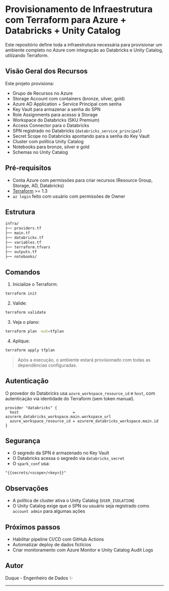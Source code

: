 # Provisionamento de Infraestrutura com Terraform para Azure + Databricks + Unity Catalog

Este repositório define toda a infraestrutura necessária para provisionar um ambiente completo no Azure com integração ao Databricks e Unity Catalog, utilizando Terraform.

## Visão Geral dos Recursos

Este projeto provisiona:

- Grupo de Recursos no Azure
- Storage Account com containers (bronze, silver, gold)
- Azure AD Application + Service Principal com senha
- Key Vault para armazenar a senha do SPN
- Role Assignments para acesso à Storage
- Workspace do Databricks (SKU Premium)
- Access Connector para o Databricks
- SPN registrado no Databricks (`databricks_service_principal`)
- Secret Scope no Databricks apontando para a senha do Key Vault
- Cluster com política Unity Catalog
- Notebooks para bronze, silver e gold
- Schemas no Unity Catalog

## Pré-requisitos

- Conta Azure com permissões para criar recursos (Resource Group, Storage, AD, Databricks)
- [Terraform](https://developer.hashicorp.com/terraform/downloads) >= 1.3
- `az login` feito com usuário com permissões de Owner

## Estrutura

```bash
infra/
├── providers.tf
├── main.tf
├── databricks.tf
├── variables.tf
├── terraform.tfvars
├── outputs.tf
├── notebooks/
```

## Comandos

1. Inicialize o Terraform:

```bash
terraform init
```

2. Valide:

```bash
terraform validate
```

3. Veja o plano:

```bash
terraform plan -out=tfplan
```

4. Aplique:

```bash
terraform apply tfplan
```

> Após a execução, o ambiente estará provisionado com todas as dependências configuradas.

## Autenticação

O provedor do Databricks usa `azure_workspace_resource_id` e `host`, com autenticação via identidade do Terraform (sem token manual).

```hcl
provider "databricks" {
  host                        = azurerm_databricks_workspace.main.workspace_url
  azure_workspace_resource_id = azurerm_databricks_workspace.main.id
}
```

## Segurança

- O segredo da SPN é armazenado no Key Vault
- O Databricks acessa o segredo via `databricks_secret`
- O `spark_conf` usa:

```hcl
"{{secrets/<scope>/<key>}}"
```

## Observações

- A política de cluster ativa o Unity Catalog (`USER_ISOLATION`)
- O Unity Catalog exige que o SPN ou usuário seja registrado como `account admin` para algumas ações

## Próximos passos

- Habilitar pipeline CI/CD com GitHub Actions
- Automatizar deploy de dados fictícios
- Criar monitoramento com Azure Monitor e Unity Catalog Audit Logs

## Autor

Duque - Engenheiro de Dados ✨

---